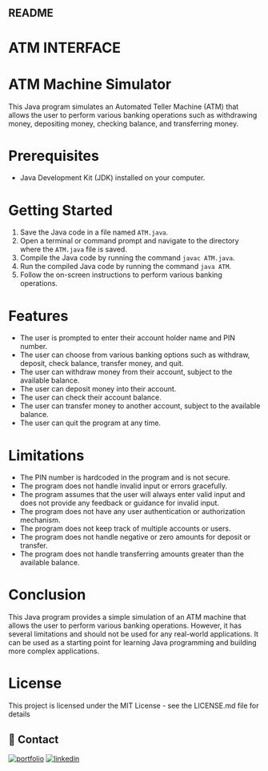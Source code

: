## README
# ATM INTERFACE

# ATM Machine Simulator

This Java program simulates an Automated Teller Machine (ATM) that allows the user to perform various banking operations such as withdrawing money, depositing money, checking balance, and transferring money.

# Prerequisites
- Java Development Kit (JDK) installed on your computer.

# Getting Started

1. Save the Java code in a file named `ATM.java`.
2. Open a terminal or command prompt and navigate to the directory where the `ATM.java` file is saved.
3. Compile the Java code by running the command `javac ATM.java`.
4. Run the compiled Java code by running the command `java ATM`.
5. Follow the on-screen instructions to perform various banking operations.

# Features
- The user is prompted to enter their account holder name and PIN number.
- The user can choose from various banking options such as withdraw, deposit, check balance, transfer money, and quit.
- The user can withdraw money from their account, subject to the available balance.
- The user can deposit money into their account.
- The user can check their account balance.
- The user can transfer money to another account, subject to the available balance.
- The user can quit the program at any time.

# Limitations
- The PIN number is hardcoded in the program and is not secure.
- The program does not handle invalid input or errors gracefully.
- The program assumes that the user will always enter valid input and does not provide any feedback or guidance for invalid input.
- The program does not have any user authentication or authorization mechanism.
- The program does not keep track of multiple accounts or users.
- The program does not handle negative or zero amounts for deposit or transfer.
- The program does not handle transferring amounts greater than the available balance.

# Conclusion
This Java program provides a simple simulation of an ATM machine that allows the user to perform various banking operations. However, it has several limitations and should not be used for any real-world applications. It can be used as a starting point for learning Java programming and building more complex applications.

# License
This project is licensed under the MIT License - see the LICENSE.md file for details

## 🔗 Contact 
[![portfolio](https://img.shields.io/badge/my_portfolio-000?style=for-the-badge&logo=ko-fi&logoColor=white)](https://github.com/vishalsinghstudy)
[![linkedin](https://img.shields.io/badge/linkedin-0A66C2?style=for-the-badge&logo=linkedin&logoColor=white)](linkedin.com/in/vishal-kumar-singh-492920256)